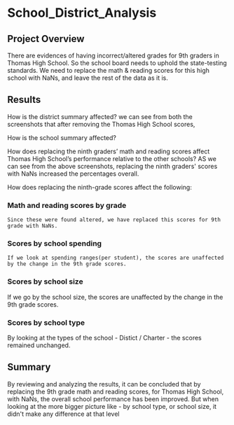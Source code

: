 # School_District_Analysis

## Project Overview
   There are evidences of having incorrect/altered grades for 9th graders in Thomas High School. So the school board needs to uphold the state-testing standards. We need to replace the math & reading scores for this high school with NaNs, and leave the rest of the data as it is.


## Results

How is the district summary affected?
	we can see from both the screenshots that after removing the Thomas High School scores,

How is the school summary affected?

How does replacing the ninth graders’ math and reading scores affect Thomas High School’s performance relative to the other schools?
  AS we can see from the above screenshots, replacing the ninth graders' scores with NaNs increased the percentages overall.

How does replacing the ninth-grade scores affect the following:
### Math and reading scores by grade
    Since these were found altered, we have replaced this scores for 9th grade with NaNs.

### Scores by school spending
    If we look at spending ranges(per student), the scores are unaffected by the change in the 9th grade scores.
    
### Scores by school size
   If we go by the school size, the scores are unaffected by the change in the 9th grade scores.

### Scores by school type
   By looking at the types of the school - Distict / Charter - the scores remained unchanged.


## Summary
  By reviewing and analyzing the results, it can be concluded that by replacing the 9th grade math and reading scores, for Thomas High School, with NaNs, the overall  school performance has been improved. But when looking at the more bigger picture like - by school type, or school size, it didn't make any difference at that level
